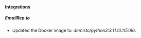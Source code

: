 
#### Integrations

##### EmailRep.io
- Updated the Docker image to: *demisto/python3:3.11.10.115186*.



